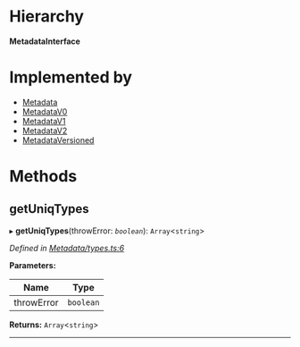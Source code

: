 

# Hierarchy

**MetadataInterface**

# Implemented by

* [Metadata](../classes/_metadata_metadata_.metadata.md)
* [MetadataV0](../classes/_metadata_v0_metadata_.metadatav0.md)
* [MetadataV1](../classes/_metadata_v1_metadata_.metadatav1.md)
* [MetadataV2](../classes/_metadata_v2_metadata_.metadatav2.md)
* [MetadataVersioned](../classes/_metadata_metadataversioned_.metadataversioned.md)

# Methods

<a id="getuniqtypes"></a>

##  getUniqTypes

▸ **getUniqTypes**(throwError: *`boolean`*): `Array`<`string`>

*Defined in [Metadata/types.ts:6](https://github.com/polkadot-js/api/blob/e63ecfb/packages/types/src/Metadata/types.ts#L6)*

**Parameters:**

| Name | Type |
| ------ | ------ |
| throwError | `boolean` |

**Returns:** `Array`<`string`>

___


